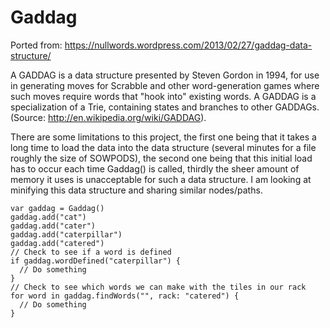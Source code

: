 # Gaddag

Ported from: https://nullwords.wordpress.com/2013/02/27/gaddag-data-structure/

A GADDAG is a data structure presented by Steven Gordon in 1994, for use in generating moves for Scrabble and other word-generation games where such moves require words that "hook into" existing words. A GADDAG is a specialization of a Trie, containing states and branches to other GADDAGs. (Source: http://en.wikipedia.org/wiki/GADDAG).

There are some limitations to this project, the first one being that it takes a long time to load the data into the data structure (several minutes for a file roughly the size of SOWPODS), the second one being that this initial load has to occur each time Gaddag() is called, thirdly the sheer amount of memory it uses is unacceptable for such a data structure. I am looking at minifying this data structure and sharing similar nodes/paths.

	var gaddag = Gaddag()
	gaddag.add("cat")
	gaddag.add("cater")
	gaddag.add("caterpillar")
	gaddag.add("catered")
	// Check to see if a word is defined
	if gaddag.wordDefined("caterpillar") {
	  // Do something
	}
	// Check to see which words we can make with the tiles in our rack
	for word in gaddag.findWords("", rack: "catered") {
	  // Do something
	}

